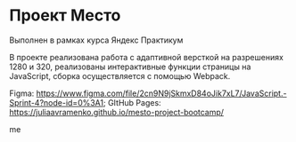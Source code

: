 # Проект Место
Выполнен в рамках курса Яндекс Практикум 

В проекте реализована работа с адаптивной версткой на разрешениях 1280 и 320, реализованы интерактивные функции страницы  на JavaScript, сборка осуществляется с помощью Webpack.

Figma: https://www.figma.com/file/2cn9N9jSkmxD84oJik7xL7/JavaScript.-Sprint-4?node-id=0%3A1;
GItHub Pages: https://juliaavramenko.github.io/mesto-project-bootcamp/


me